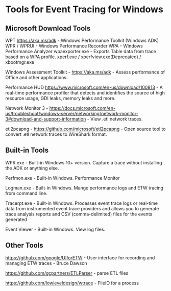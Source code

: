 # Tools for Event Tracing for Windows

## Microsoft Download Tools

WPT <https://aka.ms/adk> - Windows Performance Toolkit (Windows ADK)
    WPR / WPRUI - Windows Performance Recorder
    WPA - Windows Performance Analyzer
    wpaexporter.exe - Exports Table data from trace based on a WPA profile.
    xperf.exe / xperfview.exe(Deprecated) / xbootmgr.exe

Windows Assessment Toolkit - <https://aka.ms/adk> - Assess performance of Office and other applications.

Performance HUD <https://www.microsoft.com/en-us/download/100813> - A real-time performance profiler that detects and identifies the source of high resource usage, GDI leaks, memory leaks and more.

Network Monitor 3 - <https://docs.microsoft.com/en-us/troubleshoot/windows-server/networking/network-monitor-3#download-and-support-information> - View .etl network traces.

etl2pcapng - <https://github.com/microsoft/etl2pcapng> - Open source tool to convert .etl network traces to WireShark format.

## Built-in Tools

WPR.exe - Built-in Windows 10+ version. Capture a trace without installing the ADK or anything else.

Perfmon.exe - Built-in Windows. Performance Monitor

Logman.exe - Built-in Windows. Mange performance logs and ETW tracing from command line.

Tracerpt.exe - Built-in Windows. Processes event trace logs or real-time data from instrumented event trace providers and allows you to generate trace analysis reports and CSV (comma-delimited) files for the events generated

Event Viewer - Built-in Windows. View log files.

## Other Tools

<https://github.com/google/UIforETW> - User interface for recording and managing ETW traces - Bruce Dawson

<https://github.com/gcpartners/ETLParser> - parse ETL files

<https://github.com/lowleveldesign/wtrace> - FileIO for a process
